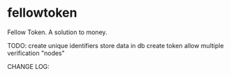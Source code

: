 # fellowtoken
Fellow Token. A solution to money.

TODO:
create unique identifiers
store data in db
create token
allow multiple verification "nodes"

CHANGE LOG:
